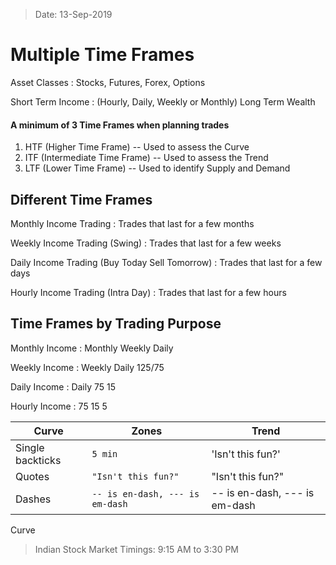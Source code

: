 > Date: 13-Sep-2019
# Multiple Time Frames

Asset Classes
: Stocks, Futures, Forex, Options

Short Term Income
: (Hourly, Daily, Weekly or Monthly)
Long Term Wealth

#### A minimum of 3 Time Frames when planning trades
1. HTF (Higher Time Frame) -- Used to assess the Curve
2. ITF (Intermediate Time Frame) -- Used to assess the Trend
3. LTF (Lower Time Frame) -- Used to identify Supply and Demand

## Different Time Frames
Monthly Income Trading
: Trades that last for a few months

Weekly Income Trading (Swing)
: Trades that last for a few weeks

Daily Income Trading (Buy Today Sell Tomorrow)
: Trades that last for a few days

Hourly Income Trading (Intra Day)
: Trades that last for a few hours

## Time Frames by Trading Purpose
Monthly Income
: Monthly
  Weekly
  Daily

Weekly Income
: Weekly
  Daily
  125/75

Daily Income
: Daily
  75
  15

Hourly Income
: 75
  15
  5


| Curve          |Zones                          |Trend                         |
|----------------|-------------------------------|-----------------------------|
|Single backticks|`5 min`            |'Isn't this fun?'            |
|Quotes          |`"Isn't this fun?"`            |"Isn't this fun?"            |
|Dashes          |`-- is en-dash, --- is em-dash`|-- is en-dash, --- is em-dash|

Curve
> Indian Stock Market Timings: 9:15 AM to 3:30 PM
<!--stackedit_data:
eyJoaXN0b3J5IjpbLTE3ODk1OTUyMDAsLTEyNzExMTQ5MjgsND
E4MjI3ODI3LDcwMzYwNTEwM119
-->